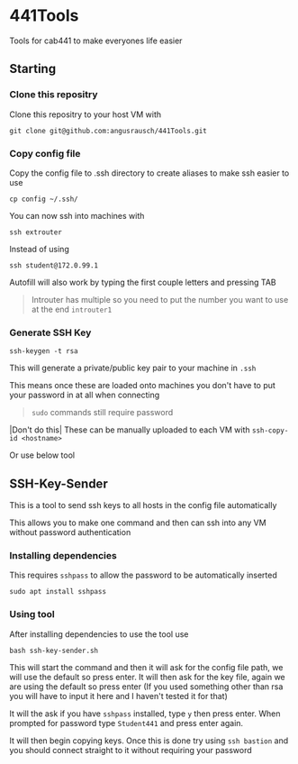 # 441Tools
Tools for cab441 to make everyones life easier

## Starting

### Clone this repositry

Clone this repositry to your host VM with

```git clone git@github.com:angusrausch/441Tools.git```

### Copy config file
Copy the config file to .ssh directory to create aliases to make ssh easier to use 

```cp config ~/.ssh/```

You can now ssh into machines with 

```ssh extrouter```

Instead of using 

```ssh student@172.0.99.1``` 

Autofill will also work by typing the first couple letters and pressing TAB
> Introuter has multiple so you need to put the number you want to use at the end `introuter1`

### Generate SSH Key
```ssh-keygen -t rsa```

This will generate a private/public key pair to your machine in `.ssh`

This means once these are loaded onto machines you don't have to put your password in at all when connecting 
> `sudo` commands still require password

|Don't do this| These can be manually uploaded to each VM with `ssh-copy-id <hostname>`

Or use below tool

## SSH-Key-Sender

This is a tool to send ssh keys to all hosts in the config file automatically

This allows you to make one command and then can ssh into any VM without password authentication

### Installing dependencies

This requires `sshpass` to allow the password to be automatically inserted

```sudo apt install sshpass```

### Using tool

After installing dependencies to use the tool use

```bash ssh-key-sender.sh```

This will start the command and then it will ask for the config file path, we will use the default so press enter. It will then ask for the key file, again we are using the default so press enter (If you used something other than rsa you will have to input it here and I haven't tested it for that)

It will the ask if you have `sshpass` installed, type `y` then press enter. When prompted for password type `Student441` and press enter again.

It will then begin copying keys. Once this is done try using `ssh bastion` and you should connect straight to it without requiring your password

